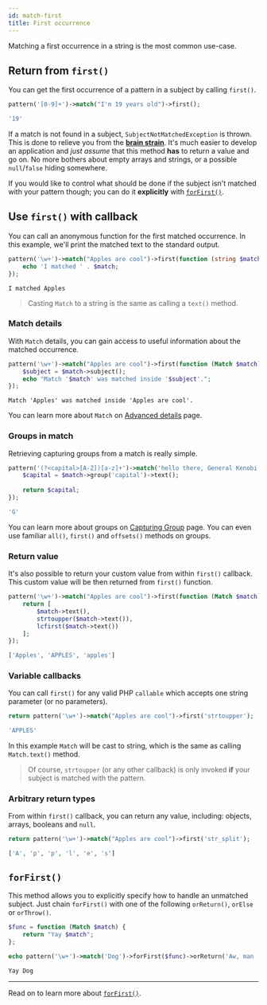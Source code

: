 ```yaml
---
id: match-first
title: First occurrence
---
```


Matching a first occurrence in a string is the most common use-case.

## Return from `first()`

You can get the first occurrence of a pattern in a subject by calling `first()`.

```php
pattern('[0-9]+')->match("I'm 19 years old")->first();
```
```php
'19'
```

If a match is not found in a subject, `SubjectNotMatchedException` is thrown. This is done to relieve you from the 
[**brain strain**](overview.md#brain-strain). It's much easier to develop an application and *just assume* that this 
method **has** to return a value and go on. No more bothers about empty arrays and strings, or a possible
`null`/`false` hiding somewhere.

If you would like to control what should be done if the subject isn't matched with your pattern though; 
you can do it **explicitly** with [`forFirst()`](#forfirst).

## Use `first()` with callback

You can call an anonymous function for the first matched occurrence. In this example, we'll print the matched text to the 
standard output.

```php
pattern('\w+')->match("Apples are cool")->first(function (string $match) {
    echo 'I matched ' . $match;
});
```
```text
I matched Apples
```

> Casting `Match` to a string is the same as calling a `text()` method.

### Match details

With `Match` details, you can gain access to useful information about the matched occurrence. 

```php
pattern('\w+')->match("Apples are cool")->first(function (Match $match) {
    $subject = $match->subject();
    echo "Match '$match' was matched inside '$subject'.";
});
```
```text
Match 'Apples' was matched inside 'Apples are cool'.
```

You can learn more about `Match` on [Advanced details](match-details.md) page.

### Groups in match

Retrieving capturing groups from a match is really simple.

```php
pattern('(?<capital>[A-Z])[a-z]+')->match('hello there, General Kenobi')->first(Match $match) {
    $capital = $match->group('capital')->text();
    
    return $capital;
});
```
```php
'G'
```

You can learn more about groups on [Capturing Group](match-group.md) page. You can even use familiar `all()`,
`first()` and `offsets()` methods on groups. 

### Return value

It's also possible to return your custom value from within `first()` callback. This custom value will be then returned 
from `first()` function.

```php
pattern('\w+')->match("Apples are cool")->first(function (Match $match) {
    return [
        $match->text(), 
        strtoupper($match->text()),
        lcfirst($match->text())
    ];
});
```
```php
['Apples', 'APPLES', 'apples']
```

### Variable callbacks

You can call `first()` for any valid PHP `callable` which accepts one string parameter (or no parameters).

```php
return pattern('\w+')->match("Apples are cool")->first('strtoupper');
```
```php
'APPLES'
```

In this example `Match` will be cast to string, which is the same as calling `Match.text()` method.

> Of course, `strtoupper` (or any other callback) is only invoked **if** your subject is matched with the pattern.

### Arbitrary return types

From within `first()` callback, you can return any value, including: objects, arrays, booleans and `null`.

```php
return pattern('\w+')->match("Apples are cool")->first('str_split');
```
```php
['A', 'p', 'p', 'l', 'e', 's']
```

## `forFirst()`

This method allows you to explicitly specify how to handle an unmatched subject. Just chain `forFirst()` with
one of the following `orReturn()`, `orElse` or `orThrow()`.

```php
$func = function (Match $match) {
    return "Yay $match";
};

echo pattern('\w+')->match('Dog')->forFirst($func)->orReturn('Aw, man :/');
```
```text
Yay Dog
```

---

Read on to learn more about [`forFirst()`](match-for-first.md).
